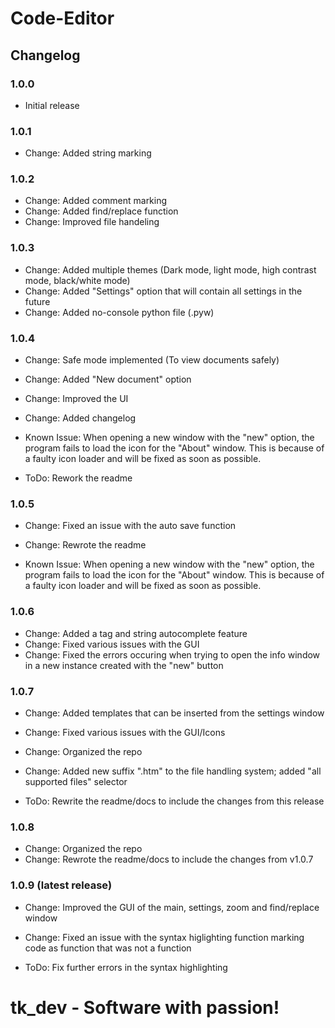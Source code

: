 # Code-Editor

## Changelog

### 1.0.0

- Initial release

### 1.0.1

- Change: Added string marking

### 1.0.2

- Change: Added comment marking
- Change: Added find/replace function
- Change: Improved file handeling

### 1.0.3

- Change: Added multiple themes (Dark mode, light mode, high contrast mode, black/white mode)
- Change: Added "Settings" option that will contain all settings in the future
- Change: Added no-console python file (.pyw)

### 1.0.4

- Change: Safe mode implemented (To view documents safely)
- Change: Added "New document" option
- Change: Improved the UI
- Change: Added changelog

- Known Issue: When opening a new window with the "new" option, the program fails to load the icon for the "About" window. This is because of a faulty icon loader and will be fixed as soon as possible.

- ToDo: Rework the readme

### 1.0.5

- Change: Fixed an issue with the auto save function
- Change: Rewrote the readme

- Known Issue: When opening a new window with the "new" option, the program fails to load the icon for the "About" window. This is because of a faulty icon loader and will be fixed as soon as possible.

### 1.0.6

- Change: Added a tag and string autocomplete feature
- Change: Fixed various issues with the GUI
- Change: Fixed the errors occuring when trying to open the info window in a new instance created with the "new" button

### 1.0.7

- Change: Added templates that can be inserted from the settings window
- Change: Fixed various issues with the GUI/Icons
- Change: Organized the repo
- Change: Added new suffix ".htm" to the file handling system; added "all supported files" selector

- ToDo: Rewrite the readme/docs to include the changes from this release

### 1.0.8

- Change: Organized the repo
- Change: Rewrote the readme/docs to include the changes from v1.0.7

### 1.0.9 (latest release)

- Change: Improved the GUI of the main, settings, zoom and find/replace window
- Change: Fixed an issue with the syntax higlighting function marking code as function that was not a function

- ToDo: Fix further errors in the syntax highlighting

# tk_dev - Software with passion!
